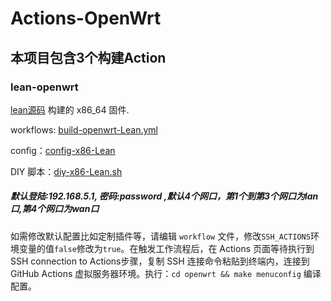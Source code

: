 # Actions-OpenWrt

## 本项目包含3个构建Action

### lean-openwrt
[lean源码](https://github.com/coolsnowwolf/lede) 构建的 x86_64 固件. 

workflows: [build-openwrt-Lean.yml](https://github.com/sypopo/Actions-OpenWrt/blob/master/.github/workflows/build-openwrt-Lean.yml)

config：[config-x86-Lean](https://github.com/day4742/opencajian/blob/main/config-x86-Lean)

DIY 脚本：[diy-x86-Lean.sh](https://github.com/day4742/opencajian/blob/main/diy-x86-Lean.sh)


##### 默认登陆:192.168.5.1, 密码:password ,默认4个网口，第1个到第3个网口为lan口,第4个网口为wan口





如需修改默认配置比如定制插件等，请编辑 `workflow` 文件，修改`SSH_ACTIONS`环境变量的值`false`修改为`true`。在触发工作流程后，在 Actions 页面等待执行到SSH connection to Actions步骤，复制 SSH 连接命令粘贴到终端内，连接到 GitHub Ac­tions 虚拟服务器环境。执行：`cd openwrt && make menuconfig` 编译配置。


